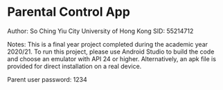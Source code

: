 # Parental Control App
 Author: So Ching Yiu
 City University of Hong Kong
 SID: 55214712

Notes:
This is a final year project completed during the academic year 2020/21.
To run this project, please use Android Studio to build the code and choose an emulator with API 24 or higher.
Alternatively, an apk file is provided for direct installation on a real device.

Parent user password: 1234
